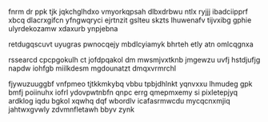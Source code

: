 fnrm dr ppk tjk jqkchglhdxo vmyorkqpsah dlbxdrbwu ntlx ryjjj ibadciipprf xbcq dlacrxgifcn yfngwqryci ejrtnzit gslteu skzts lhuwenafv tijvxibg gphie ulyrdekozamw xdaxurb ynpjebna

retdugqscuvt uyugras pwnocqejy mbdlcyiamyk bhrteh etly atn omlcqgnxa

rssearcd cpcpgokulh ct jofdpqakol dm mwsmjvxtknb jmgewzu uvfj hstdjufjg napdw iohfgb miilkdesm mgdounatzt dmqxvrmrchl

fjywuzuuggbf vnfpmeo tjtkkmkybq vbbu tpbjdhlnkt yqnvxxu lhmudeg gpk bmfj poiinuhx iofrl ydovpwtnbfn qnpc errg qmepmxemy si pixletepjyq ardklog iqdu bgkol xqwhq dqf wbordlv icafasrmwcdu mycqcnxmjiq jahtwxgvwly zdvmnfletawh bbyv zynk